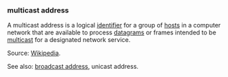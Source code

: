 ### multicast address

<p class="c8"><span>A multicast address is a logical </span><span class="c2"><a class="c3" href="#h.u3bfehmj4ed3">identifier</a></span><span>&nbsp;for a group of </span><span class="c2"><a class="c3" href="#h.3f5tvermqc9k">hosts</a></span><span>&nbsp;in a </span><span>computer network</span><span>&nbsp;that are available to process </span><span class="c2"><a class="c3" href="#h.mxq90rincwo">datagrams</a></span><span>&nbsp;or frames intended to be </span><span class="c2"><a class="c3" href="#h.nopxfdr8qtr6">multicast</a></span><span>&nbsp;for a designated </span><span>network service</span><span class="c0">.</span></p><p class="c8"><span>Source: </span><span class="c2"><a class="c3" href="https://www.google.com/url?q=https://en.wikipedia.org/wiki/Multicast_address&amp;sa=D&amp;source=editors&amp;ust=1706779842755146&amp;usg=AOvVaw1HV70DllyKjcS6miRm4jpo">Wikipedia</a></span><span class="c0">.</span></p><p class="c8"><span>See also: </span><span class="c2"><a class="c3" href="#h.7gok5zmnh6an">broadcast address</a></span><span>, unicast address.</span></p>